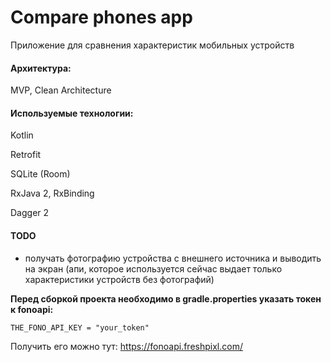 # Compare phones app

Приложение для сравнения характеристик мобильных устройств


#### Архитектура:
MVP, Clean Architecture


#### Используемые технологии:
Kotlin

Retrofit

SQLite (Room)

RxJava 2, RxBinding

Dagger 2



#### TODO
- получать фотографию устройства с внешнего источника и выводить на экран (апи, которое используется сейчас выдает только характеристики устройств без фотографий)



**Перед сборкой проекта необходимо в gradle.properties указать токен к fonoapi:**

```
THE_FONO_API_KEY = "your_token"
```

Получить его можно тут: https://fonoapi.freshpixl.com/
